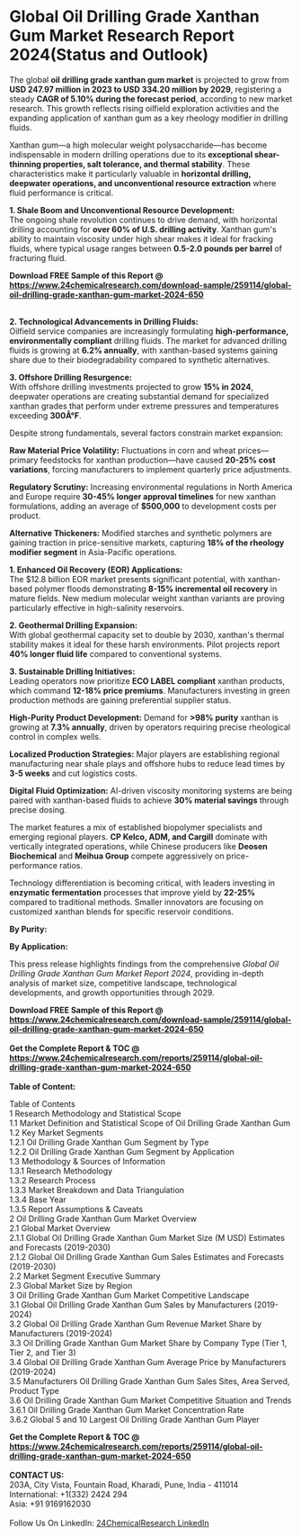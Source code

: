 <h1>Global Oil Drilling Grade Xanthan Gum Market Research Report 2024(Status and Outlook)</h1><p>The global <strong>oil drilling grade xanthan gum market</strong> is projected to grow from <strong>USD 247.97 million in 2023 to USD 334.20 million by 2029</strong>, registering a steady <strong>CAGR of 5.10% during the forecast period</strong>, according to new market research. This growth reflects rising oilfield exploration activities and the expanding application of xanthan gum as a key rheology modifier in drilling fluids.</p><p>Xanthan gum—a high molecular weight polysaccharide—has become indispensable in modern drilling operations due to its <strong>exceptional shear-thinning properties, salt tolerance, and thermal stability</strong>. These characteristics make it particularly valuable in <strong>horizontal drilling, deepwater operations, and unconventional resource extraction</strong> where fluid performance is critical.</p><p><strong>1. Shale Boom and Unconventional Resource Development:</strong><br>
The ongoing shale revolution continues to drive demand, with horizontal drilling accounting for <strong>over 60% of U.S. drilling activity</strong>. Xanthan gum's ability to maintain viscosity under high shear makes it ideal for fracking fluids, where typical usage ranges between <strong>0.5-2.0 pounds per barrel</strong> of fracturing fluid.</p><div><b>Download FREE Sample of this Report @ 
            <a href="https://www.24chemicalresearch.com/download-sample/259114/global-oil-drilling-grade-xanthan-gum-market-2024-650">
            https://www.24chemicalresearch.com/download-sample/259114/global-oil-drilling-grade-xanthan-gum-market-2024-650</a></b></div><br><p><strong>2. Technological Advancements in Drilling Fluids:</strong><br>
Oilfield service companies are increasingly formulating <strong>high-performance, environmentally compliant</strong> drilling fluids. The market for advanced drilling fluids is growing at <strong>6.2% annually</strong>, with xanthan-based systems gaining share due to their biodegradability compared to synthetic alternatives.</p><p><strong>3. Offshore Drilling Resurgence:</strong><br>
With offshore drilling investments projected to grow <strong>15% in 2024</strong>, deepwater operations are creating substantial demand for specialized xanthan grades that perform under extreme pressures and temperatures exceeding <strong>300Â°F</strong>.</p><p>Despite strong fundamentals, several factors constrain market expansion:</p><p><strong>Raw Material Price Volatility:</strong> Fluctuations in corn and wheat prices—primary feedstocks for xanthan production—have caused <strong>20-25% cost variations</strong>, forcing manufacturers to implement quarterly price adjustments.</p><p><strong>Regulatory Scrutiny:</strong> Increasing environmental regulations in North America and Europe require <strong>30-45% longer approval timelines</strong> for new xanthan formulations, adding an average of <strong>$500,000</strong> to development costs per product.</p><p><strong>Alternative Thickeners:</strong> Modified starches and synthetic polymers are gaining traction in price-sensitive markets, capturing <strong>18% of the rheology modifier segment</strong> in Asia-Pacific operations.</p><p><strong>1. Enhanced Oil Recovery (EOR) Applications:</strong><br>
The $12.8 billion EOR market presents significant potential, with xanthan-based polymer floods demonstrating <strong>8-15% incremental oil recovery</strong> in mature fields. New medium molecular weight xanthan variants are proving particularly effective in high-salinity reservoirs.</p><p><strong>2. Geothermal Drilling Expansion:</strong><br>
With global geothermal capacity set to double by 2030, xanthan's thermal stability makes it ideal for these harsh environments. Pilot projects report <strong>40% longer fluid life</strong> compared to conventional systems.</p><p><strong>3. Sustainable Drilling Initiatives:</strong><br>
Leading operators now prioritize <strong>ECO LABEL compliant</strong> xanthan products, which command <strong>12-18% price premiums</strong>. Manufacturers investing in green production methods are gaining preferential supplier status.</p><p><strong>High-Purity Product Development:</strong> Demand for <strong>&gt;98% purity</strong> xanthan is growing at <strong>7.3% annually</strong>, driven by operators requiring precise rheological control in complex wells.</p><p><strong>Localized Production Strategies:</strong> Major players are establishing regional manufacturing near shale plays and offshore hubs to reduce lead times by <strong>3-5 weeks</strong> and cut logistics costs.</p><p><strong>Digital Fluid Optimization:</strong> AI-driven viscosity monitoring systems are being paired with xanthan-based fluids to achieve <strong>30% material savings</strong> through precise dosing.</p><p>The market features a mix of established biopolymer specialists and emerging regional players. <strong>CP Kelco, ADM, and Cargill</strong> dominate with vertically integrated operations, while Chinese producers like <strong>Deosen Biochemical</strong> and <strong>Meihua Group</strong> compete aggressively on price-performance ratios.</p><p>Technology differentiation is becoming critical, with leaders investing in <strong>enzymatic fermentation</strong> processes that improve yield by <strong>22-25%</strong> compared to traditional methods. Smaller innovators are focusing on customized xanthan blends for specific reservoir conditions.</p><p><strong>By Purity:</strong></p><p><strong>By Application:</strong></p><p>This press release highlights findings from the comprehensive <em>Global Oil Drilling Grade Xanthan Gum Market Report 2024</em>, providing in-depth analysis of market size, competitive landscape, technological developments, and growth opportunities through 2029.</p><div><b>Download FREE Sample of this Report @ 
            <a href="https://www.24chemicalresearch.com/download-sample/259114/global-oil-drilling-grade-xanthan-gum-market-2024-650">
            https://www.24chemicalresearch.com/download-sample/259114/global-oil-drilling-grade-xanthan-gum-market-2024-650</a></b></div><br><div><b>Get the Complete Report & TOC @ 
            <a href="https://www.24chemicalresearch.com/reports/259114/global-oil-drilling-grade-xanthan-gum-market-2024-650">
            https://www.24chemicalresearch.com/reports/259114/global-oil-drilling-grade-xanthan-gum-market-2024-650</a></b></div><br>
            <b>Table of Content:</b><p>Table of Contents<br />
1 Research Methodology and Statistical Scope<br />
1.1 Market Definition and Statistical Scope of Oil Drilling Grade Xanthan Gum<br />
1.2 Key Market Segments<br />
1.2.1 Oil Drilling Grade Xanthan Gum Segment by Type<br />
1.2.2 Oil Drilling Grade Xanthan Gum Segment by Application<br />
1.3 Methodology & Sources of Information<br />
1.3.1 Research Methodology<br />
1.3.2 Research Process<br />
1.3.3 Market Breakdown and Data Triangulation<br />
1.3.4 Base Year<br />
1.3.5 Report Assumptions & Caveats<br />
2 Oil Drilling Grade Xanthan Gum Market Overview<br />
2.1 Global Market Overview<br />
2.1.1 Global Oil Drilling Grade Xanthan Gum Market Size (M USD) Estimates and Forecasts (2019-2030)<br />
2.1.2 Global Oil Drilling Grade Xanthan Gum Sales Estimates and Forecasts (2019-2030)<br />
2.2 Market Segment Executive Summary<br />
2.3 Global Market Size by Region<br />
3 Oil Drilling Grade Xanthan Gum Market Competitive Landscape<br />
3.1 Global Oil Drilling Grade Xanthan Gum Sales by Manufacturers (2019-2024)<br />
3.2 Global Oil Drilling Grade Xanthan Gum Revenue Market Share by Manufacturers (2019-2024)<br />
3.3 Oil Drilling Grade Xanthan Gum Market Share by Company Type (Tier 1, Tier 2, and Tier 3)<br />
3.4 Global Oil Drilling Grade Xanthan Gum Average Price by Manufacturers (2019-2024)<br />
3.5 Manufacturers Oil Drilling Grade Xanthan Gum Sales Sites, Area Served, Product Type<br />
3.6 Oil Drilling Grade Xanthan Gum Market Competitive Situation and Trends<br />
3.6.1 Oil Drilling Grade Xanthan Gum Market Concentration Rate<br />
3.6.2 Global 5 and 10 Largest Oil Drilling Grade Xanthan Gum Player</p><div><b>Get the Complete Report & TOC @ 
            <a href="https://www.24chemicalresearch.com/reports/259114/global-oil-drilling-grade-xanthan-gum-market-2024-650">
            https://www.24chemicalresearch.com/reports/259114/global-oil-drilling-grade-xanthan-gum-market-2024-650</a></b></div><br><b>CONTACT US:</b><br>
            203A, City Vista, Fountain Road, Kharadi, Pune, India - 411014<br>
            International: +1(332) 2424 294<br>
            Asia: +91 9169162030 <br><br>
            Follow Us On LinkedIn: <a href="https://www.linkedin.com/company/24chemicalresearch/">24ChemicalResearch LinkedIn</a>
